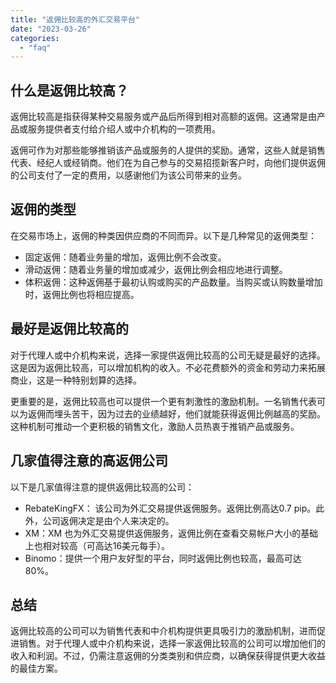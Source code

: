 ```yaml
---
title: "返佣比较高的外汇交易平台"
date: "2023-03-26"
categories: 
  - "faq"
---
```


## 什么是返佣比较高？

返佣比较高是指获得某种交易服务或产品后所得到相对高额的返佣。这通常是由产品或服务提供者支付给介绍人或中介机构的一项费用。

返佣可作为对那些能够推销该产品或服务的人提供的奖励。通常，这些人就是销售代表、经纪人或经销商。他们在为自己参与的交易招揽新客户时，向他们提供返佣的公司支付了一定的费用，以感谢他们为该公司带来的业务。

## 返佣的类型

在交易市场上，返佣的种类因供应商的不同而异。以下是几种常见的返佣类型：

- 固定返佣：随着业务量的增加，返佣比例不会改变。
- 滑动返佣：随着业务量的增加或减少，返佣比例会相应地进行调整。
- 体积返佣：这种返佣基于最初认购或购买的产品数量。当购买或认购数量增加时，返佣比例也将相应提高。

## 最好是返佣比较高的

对于代理人或中介机构来说，选择一家提供返佣比较高的公司无疑是最好的选择。这是因为返佣比较高，可以增加机构的收入。不必花费额外的资金和劳动力来拓展商业，这是一种特别划算的选择。

更重要的是，返佣比较高也可以提供一个更有刺激性的激励机制。一名销售代表可以为返佣而埋头苦干，因为过去的业绩越好，他们就能获得返佣比例越高的奖励。这种机制可推动一个更积极的销售文化，激励人员热衷于推销产品或服务。

## 几家值得注意的高返佣公司

以下是几家值得注意的提供返佣比较高的公司：

- RebateKingFX： 该公司为外汇交易提供返佣服务。返佣比例高达0.7 pip。此外，公司返佣决定是由个人来决定的。
- XM：XM 也为外汇交易提供返佣服务，返佣比例在查看交易帐户大小的基础上也相对较高（可高达16美元每手）。
- Binomo：提供一个用户友好型的平台，同时返佣比例也较高，最高可达80%。

## 总结

返佣比较高的公司可以为销售代表和中介机构提供更具吸引力的激励机制，进而促进销售。对于代理人或中介机构来说，选择一家返佣比较高的公司可以增加他们的收入和利润。不过，仍需注意返佣的分类类别和供应商，以确保获得提供更大收益的最佳方案。
